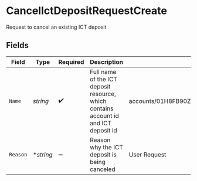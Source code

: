 # CancelIctDepositRequestCreate

Request to cancel an existing ICT deposit


## Fields

| Field                                                                               | Type                                                                                | Required                                                                            | Description                                                                         | Example                                                                             |
| ----------------------------------------------------------------------------------- | ----------------------------------------------------------------------------------- | ----------------------------------------------------------------------------------- | ----------------------------------------------------------------------------------- | ----------------------------------------------------------------------------------- |
| `Name`                                                                              | *string*                                                                            | :heavy_check_mark:                                                                  | Full name of the ICT deposit resource, which contains account id and ICT deposit id | accounts/01H8FB90ZRRFWXB4XC2JPJ1D4Y/ictDeposits/20240321000472                      |
| `Reason`                                                                            | **string*                                                                           | :heavy_minus_sign:                                                                  | Reason why the ICT deposit is being canceled                                        | User Request                                                                        |